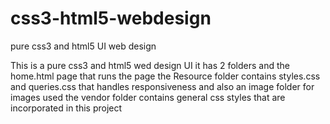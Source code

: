 # css3-html5-webdesign
pure css3 and html5 UI web design


This is a pure css3 and html5 wed design UI
it has 2 folders and the home.html page that runs the page
the Resource folder contains styles.css and queries.css that handles responsiveness and also an image folder for images used 
the vendor folder contains general css styles that are incorporated in this project
